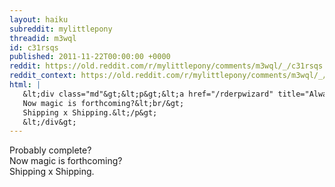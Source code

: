 ```yaml
---
layout: haiku
subreddit: mylittlepony
threadid: m3wql
id: c31rsqs
published: 2011-11-22T00:00:00 +0000
reddit: https://old.reddit.com/r/mylittlepony/comments/m3wql/_/c31rsqs
reddit_context: https://old.reddit.com/r/mylittlepony/comments/m3wql/_/c31rsqs?context=3
html: |
   &lt;div class="md"&gt;&lt;p&gt;&lt;a href="/rderpwizard" title="Always Relevant / Time Elapsed, Refresh The Page / Paper Bag Princess"&gt;&lt;/a&gt; Probably complete?&lt;br/&gt;
   Now magic is forthcoming?&lt;br/&gt;
   Shipping x Shipping.&lt;/p&gt;
   &lt;/div&gt;
---
```


[](/rderpwizard "Always Relevant / Time Elapsed, Refresh The Page / Paper Bag Princess") Probably complete?  
Now magic is forthcoming?  
Shipping x Shipping.